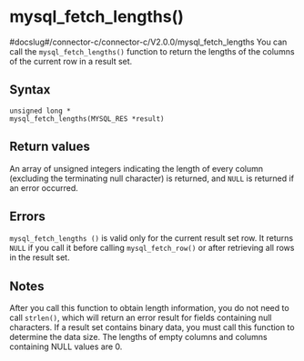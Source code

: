 mysql_fetch_lengths() 
==========================================
#docslug#/connector-c/connector-c/V2.0.0/mysql_fetch_lengths
You can call the `mysql_fetch_lengths()` function to return the lengths of the columns of the current row in a result set. 

Syntax 
---------------------------

```unknow
unsigned long *
mysql_fetch_lengths(MYSQL_RES *result)
```



Return values 
----------------------------------

An array of unsigned integers indicating the length of every column (excluding the terminating null character) is returned, and `NULL` is returned if an error occurred.

Errors 
---------------------------

`mysql_fetch_lengths ()` is valid only for the current result set row. It returns `NULL` if you call it before calling `mysql_fetch_row()` or after retrieving all rows in the result set.

Notes 
--------------------------

After you call this function to obtain length information, you do not need to call `strlen()`, which will return an error result for fields containing null characters. If a result set contains binary data, you must call this function to determine the data size. The lengths of empty columns and columns containing NULL values are 0.
